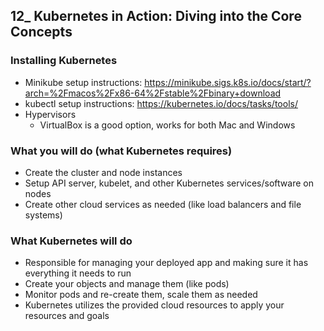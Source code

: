 ## 12_ Kubernetes in Action: Diving into the Core Concepts

### Installing Kubernetes
- Minikube setup instructions: https://minikube.sigs.k8s.io/docs/start/?arch=%2Fmacos%2Fx86-64%2Fstable%2Fbinary+download
- kubectl setup instructions: https://kubernetes.io/docs/tasks/tools/
- Hypervisors
  - VirtualBox is a good option, works for both Mac and Windows

### What you will do (what Kubernetes requires)
- Create the cluster and node instances
- Setup API server, kubelet, and other Kubernetes services/software on nodes
- Create other cloud services as needed (like load balancers and file systems)

### What Kubernetes will do
- Responsible for managing your deployed app and making sure it has everything it needs to run
- Create your objects and manage them (like pods)
- Monitor pods and re-create them, scale them as needed
- Kubernetes utilizes the provided cloud resources to apply your resources and goals